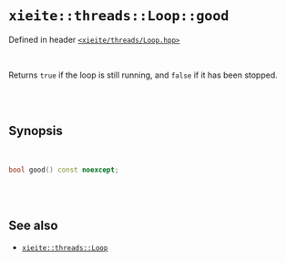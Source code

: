 # `xieite::threads::Loop::good`
Defined in header [`<xieite/threads/Loop.hpp>`](https://github.com/Eczbek/xieite/tree/main/include/xieite/threads/Loop.hpp)

<br/>

Returns `true` if the loop is still running, and `false` if it has been stopped.

<br/><br/>

## Synopsis

<br/>

```cpp
bool good() const noexcept;
```

<br/><br/>

## See also
- [`xieite::threads::Loop`](https://github.com/Eczbek/xieite/tree/main/docs/threads/Loop.md)
